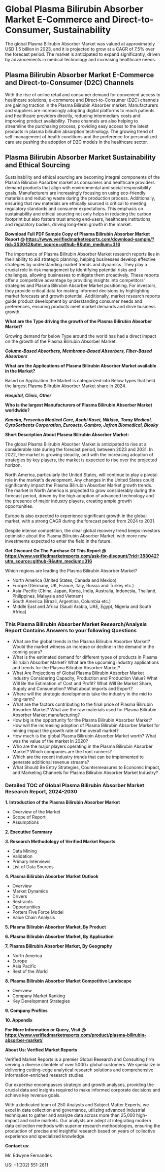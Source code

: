 <h1>Global Plasma Bilirubin Absorber Market E-Commerce and Direct-to-Consumer, Sustainability</h1><p class=""><p>The global Plasma Bilirubin Absorber Market was valued at approximately USD 1.5 billion in 2023, and it is projected to grow at a CAGR of 7.5% over the forecast period. The market is anticipated to expand significantly, driven by advancements in medical technology and increasing healthcare needs.</p><h2>Plasma Bilirubin Absorber Market E-Commerce and Direct-to-Consumer (D2C) Channels</h2><p>With the rise of online retail and consumer demand for convenient access to healthcare solutions, e-commerce and Direct-to-Consumer (D2C) channels are gaining traction in the Plasma Bilirubin Absorber market. Manufacturers and suppliers are increasingly adopting digital platforms to reach patients and healthcare providers directly, reducing intermediary costs and improving product availability. These channels are also helping to streamline the purchasing process, providing easy access to the latest products in plasma bilirubin absorption technology. The growing trend of self-management of health conditions and the preference for personalized care are pushing the adoption of D2C models in the healthcare sector.</p><h2>Plasma Bilirubin Absorber Market Sustainability and Ethical Sourcing</h2><p>Sustainability and ethical sourcing are becoming integral components of the Plasma Bilirubin Absorber market as consumers and healthcare providers demand products that align with environmental and social responsibility goals. Manufacturers are increasingly focusing on using eco-friendly materials and reducing waste during the production process. Additionally, ensuring that raw materials are ethically sourced is critical to meeting regulatory standards and consumer expectations. This emphasis on sustainability and ethical sourcing not only helps in reducing the carbon footprint but also fosters trust among end-users, healthcare institutions, and regulatory bodies, driving long-term growth in the market.</p></p><p class=""><strong>Download Full PDF Sample Copy of Plasma Bilirubin Absorber Market Report @ <a href="https://www.verifiedmarketreports.com/download-sample/?rid=353042&utm_source=github-R&utm_medium=316" target="_blank">https://www.verifiedmarketreports.com/download-sample/?rid=353042&utm_source=github-R&utm_medium=316</a></strong></p><p>The importance of&nbsp;Plasma Bilirubin Absorber Market research reports lies in their ability to aid strategic planning, helping businesses develop effective strategies by understanding market trends and dynamics. They play a crucial role in risk management by identifying potential risks and challenges, allowing businesses to mitigate them proactively. These reports offer a competitive advantage by providing insights into competitors' strategies and Plasma Bilirubin Absorber Market positioning. For investors, they provide critical data for making informed decisions by highlighting market forecasts and growth potential. Additionally, market research reports guide product development by understanding consumer needs and preferences, ensuring products meet market demands and drive business growth.</p><p><strong>What are the&nbsp;Type driving the growth of the Plasma Bilirubin Absorber Market?</strong></p><p id="" class="">Growing demand for below Type around the world has had a direct impact on the growth of the Plasma Bilirubin Absorber Market:</p><p class=""><em><strong>Column-Based Absorbers, Membrane-Based Absorbers, Fiber-Based Absorbers</strong></em></p><p class=""><strong>What are the&nbsp;Applications&nbsp;of Plasma Bilirubin Absorber Market available in the Market?</strong></p><p id="" class="">Based on Application the Market is categorized into Below types that held the largest Plasma Bilirubin Absorber Market share In 2024.</p><p class=""><em><strong>Hospital, Clinic, Other</strong></em></p><p class=""><strong>Who is the largest Manufacturers of Plasma Bilirubin Absorber Market worldwide?</strong></p><p><em><strong>Kaneka, Fresenius Medical Care, Asahi Kasei, Nikkiso, Toray Medical, CytoSorbents Corporation, Eurosets, Gambro, Jafron Biomedical, Biosky</strong></em></p><p id="" class=""><strong>Short Description About Plasma Bilirubin Absorber Market:</strong></p><p>The global Plasma Bilirubin Absorber Market is anticipated to rise at a considerable rate during the forecast period, between 2023 and 2031. In 2022, the market is growing steadily, and with the increasing adoption of strategies by key players, the market is expected to rise over the projected horizon.</p><p>North America, particularly the United States, will continue to play a pivotal role in the market's development. Any changes in the United States could significantly impact the Plasma Bilirubin Absorber Market growth trends. The market in North America is projected to grow considerably during the forecast period, driven by the high adoption of advanced technology and the presence of major industry players, creating ample growth opportunities.</p><p>Europe is also expected to experience significant growth in the global market, with a strong CAGR during the forecast period from 2024 to 2031.</p><p>Despite intense competition, the clear global recovery trend keeps investors optimistic about the Plasma Bilirubin Absorber Market, with more new investments expected to enter the field in the future.</p><p id="" class=""><strong>Get Discount On The Purchase Of This Report @ <a href="https://www.verifiedmarketreports.com/ask-for-discount/?rid=353042?utm_source=github-R&utm_medium=316" target="_blank">https://www.verifiedmarketreports.com/ask-for-discount/?rid=353042?utm_source=github-R&utm_medium=316</a></strong></p><p class="">Which regions are leading the Plasma Bilirubin Absorber Market?</p><ul><li>North America (United States, Canada and Mexico)</li><li>Europe (Germany, UK, France, Italy, Russia and Turkey etc.)</li><li>Asia-Pacific (China, Japan, Korea, India, Australia, Indonesia, Thailand, Philippines, Malaysia and Vietnam)</li><li>South America (Brazil, Argentina, Columbia etc.)</li><li>Middle East and Africa (Saudi Arabia, UAE, Egypt, Nigeria and South Africa)</li></ul><h3 id="" class="">This Plasma Bilirubin Absorber Market Research/Analysis Report Contains Answers to your following Questions</h3><ul><li>What are the global trends in the Plasma Bilirubin Absorber Market? Would the market witness an increase or decline in the demand in the coming years?</li><li>What is the estimated demand for different types of products in Plasma Bilirubin Absorber Market? What are the upcoming industry applications and trends for the Plasma Bilirubin Absorber Market?</li><li>What Are Projections of Global Plasma Bilirubin Absorber Market Industry Considering Capacity, Production and Production Value? What Will Be the Estimation of Cost and Profit? What Will Be Market Share, Supply and Consumption? What about imports and Export?</li><li>Where will the strategic developments take the industry in the mid to long-term?</li><li>What are the factors contributing to the final price of Plasma Bilirubin Absorber Market? What are the raw materials used for Plasma Bilirubin Absorber Market manufacturing?</li><li>How big is the opportunity for the Plasma Bilirubin Absorber Market? How will the increasing adoption of Plasma Bilirubin Absorber Market for mining impact the growth rate of the overall market?</li><li>How much is the global Plasma Bilirubin Absorber Market worth? What was the value of the market In 2020?</li><li>Who are the major players operating in the Plasma Bilirubin Absorber Market? Which companies are the front runners?</li><li>Which are the recent industry trends that can be implemented to generate additional revenue streams?</li><li>What Should Be Entry Strategies, Countermeasures to Economic Impact, and Marketing Channels for Plasma Bilirubin Absorber Market Industry?</li></ul><h3 id="" class="">Detailed TOC of Global Plasma Bilirubin Absorber Market Research Report, 2024-2030</h3><p id="" class=""><strong>1. Introduction of the Plasma Bilirubin Absorber Market</strong></p><ul><li>Overview of the Market</li><li>Scope of Report</li><li>Assumptions</li></ul><p id="" class=""><strong>2. Executive Summary</strong></p><p id="" class=""><strong>3. Research Methodology of Verified Market Reports</strong></p><ul><li>Data Mining</li><li>Validation</li><li>Primary Interviews</li><li>List of Data Sources</li></ul><p id="" class=""><strong>4. Plasma Bilirubin Absorber Market Outlook</strong></p><ul><li>Overview</li><li>Market Dynamics</li><li>Drivers</li><li>Restraints</li><li>Opportunities</li><li>Porters Five Force Model</li><li>Value Chain Analysis</li></ul><p id="" class=""><strong>5. Plasma Bilirubin Absorber Market, By Product</strong></p><p id="" class=""><strong>6. Plasma Bilirubin Absorber Market, By Application</strong></p><p id="" class=""><strong>7. Plasma Bilirubin Absorber Market, By Geography</strong></p><ul><li>North America</li><li>Europe</li><li>Asia Pacific</li><li>Rest of the World</li></ul><p id="" class=""><strong>8. Plasma Bilirubin Absorber Market Competitive Landscape</strong></p><ul><li>Overview</li><li>Company Market Ranking</li><li>Key Development Strategies</li></ul><p id="" class=""><strong>9. Company Profiles</strong></p><p id="" class=""><strong>10. Appendix</strong></p><p id="" class=""><strong>For More Information or Query, Visit @ <a href="https://www.verifiedmarketreports.com/product/plasma-bilirubin-absorber-market/" target="_blank">https://www.verifiedmarketreports.com/product/plasma-bilirubin-absorber-market/</a></strong></p><p id="" class=""><strong>About Us: Verified Market Reports</strong></p><p id="" class="">Verified Market Reports is a premier Global Research and Consulting firm serving a diverse clientele of over 5000+ global customers. We specialize in delivering cutting-edge analytical research solutions and comprehensive information-enriched research studies.</p><p id="" class="">Our expertise encompasses strategic and growth analyses, providing the crucial data and insights required to make informed corporate decisions and achieve key revenue goals.</p><p id="" class="">With a dedicated team of 250 Analysts and Subject Matter Experts, we excel in data collection and governance, utilizing advanced industrial techniques to gather and analyze data across more than 25,000 high-impact and niche markets. Our analysts are adept at integrating modern data collection methods with superior research methodologies, ensuring the production of precise and insightful research based on years of collective experience and specialized knowledge.</p><p id="" class=""><strong>Contact us:</strong></p><p id="" class="">Mr. Edwyne Fernandes</p><p id="" class="">US: +1(302) 551-2611</p>